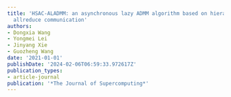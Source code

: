 ```yaml
---
title: 'HSAC-ALADMM: an asynchronous lazy ADMM algorithm based on hierarchical sparse
  allreduce communication'
authors:
- Dongxia Wang
- Yongmei Lei
- Jinyang Xie
- Guozheng Wang
date: '2021-01-01'
publishDate: '2024-02-06T06:59:33.972617Z'
publication_types:
- article-journal
publication: '*The Journal of Supercomputing*'
---
```

